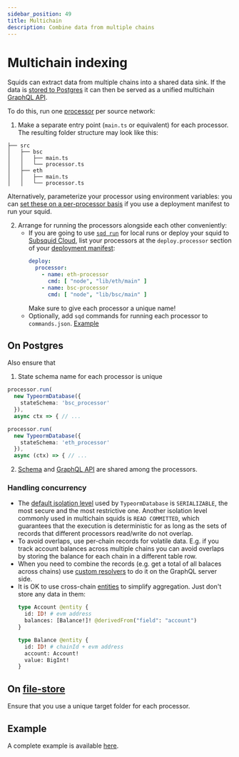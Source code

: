 ```yaml
---
sidebar_position: 49
title: Multichain
description: Combine data from multiple chains
---
```


# Multichain indexing

Squids can extract data from multiple chains into a shared data sink. If the data is [stored to Postgres](/arrowsquid-docs-v0/store/postgres) it can then be served as a unified multichain [GraphQL API](/arrowsquid-docs-v0/graphql-api).

To do this, run one [processor](/arrowsquid-docs-v0/basics/squid-processor) per source network:

1. Make a separate entry point (`main.ts` or equivalent) for each processor. The resulting folder structure may look like this:
  ```
  ├── src
  │   ├── bsc
  │   │   ├── main.ts
  │   │   └── processor.ts
  │   ├── eth
  │   │   ├── main.ts
  │   │   └── processor.ts
  ``` 

  Alternatively, parameterize your processor using environment variables: you can [set these on a per-processor basis](/arrowsquid-docs-v0/deploy-squid/deploy-manifest/#processor) if you use a deployment manifest to run your squid.

2. Arrange for running the processors alongside each other conveniently:
   - If you are going to use [`sqd run`](/arrowsquid-docs-v0/squid-cli/run) for local runs or deploy your squid to [Subsquid Cloud](/arrowsquid-docs-v0/deploy-squid), list your processors at the `deploy.processor` section of your [deployment manifest](/arrowsquid-docs-v0/deploy-squid/deploy-manifest/#processor):
     ```yaml
     deploy:
       processor:
         - name: eth-processor
           cmd: [ "node", "lib/eth/main" ]
         - name: bsc-processor
           cmd: [ "node", "lib/bsc/main" ]
     ```
     Make sure to give each processor a unique name!
   - Optionally, add `sqd` commands for running each processor to `commands.json`. [Example](https://github.com/subsquid-labs/multichain-transfers-example/blob/master/commands.json)

## On Postgres

Also ensure that

1. State schema name for each processor is unique
  ```ts title="src/bsc/main.ts"
  processor.run(
    new TypeormDatabase({
      stateSchema: 'bsc_processor'
    }),
    async ctx => { // ...
  ```
  ```ts title="src/eth/main.ts"
  processor.run(
    new TypeormDatabase({
      stateSchema: 'eth_processor'
    }),
    async (ctx) => { // ...
  ```

2. [Schema](/arrowsquid-docs-v0/store/postgres/schema-file) and [GraphQL API](/arrowsquid-docs-v0/graphql-api) are shared among the processors.

### Handling concurrency

  - The [default isolation level](/arrowsquid-docs-v0/store/postgres/typeorm-store/#constructor-options) used by `TypeormDatabase` is `SERIALIZABLE`, the most secure and the most restrictive one. Another isolation level commonly used in multichain squids is `READ COMMITTED`, which guarantees that the execution is deterministic for as long as the sets of records that different processors read/write do not overlap.
  - To avoid overlaps, use per-chain records for volatile data. E.g. if you track account balances across multiple chains you can avoid overlaps by storing the balance for each chain in a different table row.
  - When you need to combine the records (e.g. get a total of all balaces across chains) use [custom resolvers](/arrowsquid-docs-v0/graphql-api/custom-resolvers) to do it on the GraphQL server side.
  - It is OK to use cross-chain [entities](/arrowsquid-docs-v0/store/postgres/schema-file/entities) to simplify aggregation. Just don't store any data in them:
    ```graphql
    type Account @entity {
      id: ID! # evm address
      balances: [Balance!]! @derivedFrom("field": "account")
    }

    type Balance @entity {
      id: ID! # chainId + evm address
      account: Account!
      value: BigInt!
    }
    ```

## On [file-store](/arrowsquid-docs-v0/store/file-store)

Ensure that you use a unique target folder for each processor.

## Example

A complete example is available [here](/arrowsquid-docs-v0/examples/evm/multichain-example).

